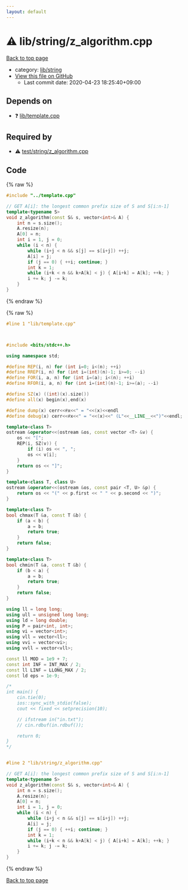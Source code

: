 ```yaml
---
layout: default
---
```


<!-- mathjax config similar to math.stackexchange -->
<script type="text/javascript" async
  src="https://cdnjs.cloudflare.com/ajax/libs/mathjax/2.7.5/MathJax.js?config=TeX-MML-AM_CHTML">
</script>
<script type="text/x-mathjax-config">
  MathJax.Hub.Config({
    TeX: { equationNumbers: { autoNumber: "AMS" }},
    tex2jax: {
      inlineMath: [ ['$','$'] ],
      processEscapes: true
    },
    "HTML-CSS": { matchFontHeight: false },
    displayAlign: "left",
    displayIndent: "2em"
  });
</script>

<script type="text/javascript" src="https://cdnjs.cloudflare.com/ajax/libs/jquery/3.4.1/jquery.min.js"></script>
<script src="https://cdn.jsdelivr.net/npm/jquery-balloon-js@1.1.2/jquery.balloon.min.js" integrity="sha256-ZEYs9VrgAeNuPvs15E39OsyOJaIkXEEt10fzxJ20+2I=" crossorigin="anonymous"></script>
<script type="text/javascript" src="../../../assets/js/copy-button.js"></script>
<link rel="stylesheet" href="../../../assets/css/copy-button.css" />


# :warning: lib/string/z_algorithm.cpp

<a href="../../../index.html">Back to top page</a>

* category: <a href="../../../index.html#9a48db5fb6f746df590a3d4604f6478b">lib/string</a>
* <a href="{{ site.github.repository_url }}/blob/master/lib/string/z_algorithm.cpp">View this file on GitHub</a>
    - Last commit date: 2020-04-23 18:25:40+09:00




## Depends on

* :question: <a href="../template.cpp.html">lib/template.cpp</a>


## Required by

* :warning: <a href="../../test/string/z_algorithm.cpp.html">test/string/z_algorithm.cpp</a>


## Code

<a id="unbundled"></a>
{% raw %}
```cpp
#include "../template.cpp"

// GET A[i]: the longest common prefix size of S and S[i:n-1]
template<typename S>
void z_algorithm(const S& s, vector<int>& A) {
    int n = s.size();
    A.resize(n);
    A[0] = n;
    int i = 1, j = 0;
    while (i < n) {
        while (i+j < n && s[j] == s[i+j]) ++j;
        A[i] = j;
        if (j == 0) { ++i; continue; }
        int k = 1;
        while (i+k < n && k+A[k] < j) { A[i+k] = A[k]; ++k; }
        i += k; j -= k;
    }
}

```
{% endraw %}

<a id="bundled"></a>
{% raw %}
```cpp
#line 1 "lib/template.cpp"



#include <bits/stdc++.h>

using namespace std;

#define REP(i, n) for (int i=0; i<(n); ++i)
#define RREP(i, n) for (int i=(int)(n)-1; i>=0; --i)
#define FOR(i, a, n) for (int i=(a); i<(n); ++i)
#define RFOR(i, a, n) for (int i=(int)(n)-1; i>=(a); --i)

#define SZ(x) ((int)(x).size())
#define all(x) begin(x),end(x)

#define dump(x) cerr<<#x<<" = "<<(x)<<endl
#define debug(x) cerr<<#x<<" = "<<(x)<<" (L"<<__LINE__<<")"<<endl;

template<class T>
ostream &operator<<(ostream &os, const vector <T> &v) {
    os << "[";
    REP(i, SZ(v)) {
        if (i) os << ", ";
        os << v[i];
    }
    return os << "]";
}

template<class T, class U>
ostream &operator<<(ostream &os, const pair <T, U> &p) {
    return os << "(" << p.first << " " << p.second << ")";
}

template<class T>
bool chmax(T &a, const T &b) {
    if (a < b) {
        a = b;
        return true;
    }
    return false;
}

template<class T>
bool chmin(T &a, const T &b) {
    if (b < a) {
        a = b;
        return true;
    }
    return false;
}

using ll = long long;
using ull = unsigned long long;
using ld = long double;
using P = pair<int, int>;
using vi = vector<int>;
using vll = vector<ll>;
using vvi = vector<vi>;
using vvll = vector<vll>;

const ll MOD = 1e9 + 7;
const int INF = INT_MAX / 2;
const ll LINF = LLONG_MAX / 2;
const ld eps = 1e-9;

/*
int main() {
    cin.tie(0);
    ios::sync_with_stdio(false);
    cout << fixed << setprecision(10);

    // ifstream in("in.txt");
    // cin.rdbuf(in.rdbuf());

    return 0;
}
*/


#line 2 "lib/string/z_algorithm.cpp"

// GET A[i]: the longest common prefix size of S and S[i:n-1]
template<typename S>
void z_algorithm(const S& s, vector<int>& A) {
    int n = s.size();
    A.resize(n);
    A[0] = n;
    int i = 1, j = 0;
    while (i < n) {
        while (i+j < n && s[j] == s[i+j]) ++j;
        A[i] = j;
        if (j == 0) { ++i; continue; }
        int k = 1;
        while (i+k < n && k+A[k] < j) { A[i+k] = A[k]; ++k; }
        i += k; j -= k;
    }
}

```
{% endraw %}

<a href="../../../index.html">Back to top page</a>


